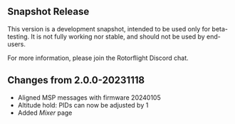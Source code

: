 ## Snapshot Release

This version is a development snapshot, intended to be used only for beta-testing.
It is not fully working nor stable, and should not be used by end-users.

For more information, please join the Rotorflight Discord chat.

## Changes from 2.0.0-20231118

- Aligned MSP messages with firmware 20240105
- Altitude hold: PIDs can now be adjusted by 1
- Added *Mixer* page